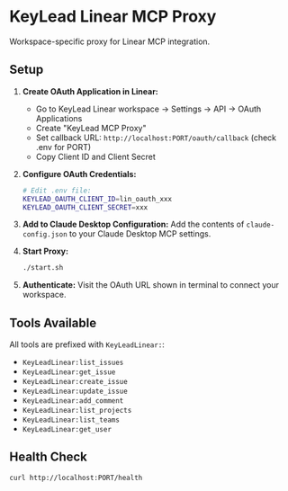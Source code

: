# KeyLead Linear MCP Proxy

Workspace-specific proxy for Linear MCP integration.

## Setup

1. **Create OAuth Application in Linear:**
   - Go to KeyLead Linear workspace → Settings → API → OAuth Applications
   - Create "KeyLead MCP Proxy" 
   - Set callback URL: `http://localhost:PORT/oauth/callback` (check .env for PORT)
   - Copy Client ID and Client Secret

2. **Configure OAuth Credentials:**
   ```bash
   # Edit .env file:
   KEYLEAD_OAUTH_CLIENT_ID=lin_oauth_xxx
   KEYLEAD_OAUTH_CLIENT_SECRET=xxx  
   ```

3. **Add to Claude Desktop Configuration:**
   Add the contents of `claude-config.json` to your Claude Desktop MCP settings.

4. **Start Proxy:**
   ```bash
   ./start.sh
   ```

5. **Authenticate:**
   Visit the OAuth URL shown in terminal to connect your workspace.

## Tools Available

All tools are prefixed with `KeyLeadLinear:`:

- `KeyLeadLinear:list_issues`
- `KeyLeadLinear:get_issue`
- `KeyLeadLinear:create_issue`
- `KeyLeadLinear:update_issue`
- `KeyLeadLinear:add_comment`
- `KeyLeadLinear:list_projects`
- `KeyLeadLinear:list_teams`
- `KeyLeadLinear:get_user`

## Health Check

`curl http://localhost:PORT/health`
